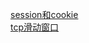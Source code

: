 [session和cookie](https://blog.csdn.net/shuaishenkkk/article/details/8634917)  
[tcp滑动窗口](https://www.cnblogs.com/woaiyy/p/3554182.html)